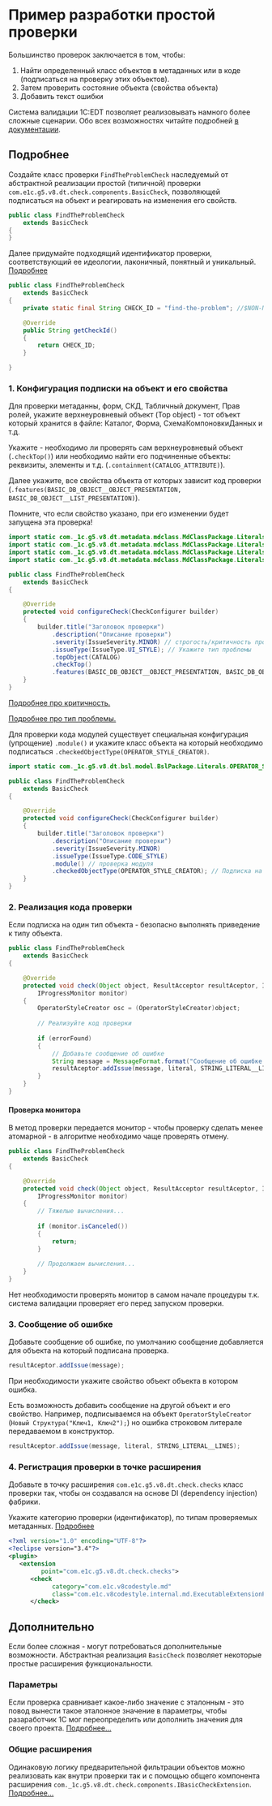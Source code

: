 # Пример разработки простой проверки

Большинство проверок заключается в том, чтобы:

1. Найти определенный класс объектов в метаданных или в коде (подписаться на проверку этих объектов).
2. Затем проверить состояние объекта (свойства объекта)
3. Добавить текст ошибки

Система валидации 1C:EDT позволяет реализовывать намного более сложные сценарии. 
Обо всех возможностях читайте подробней [в документации](https://edt.1c.ru/dev/ru/docs/plugins/dev/checks/checksdoc.pdf).

## Подробнее


Создайте класс проверки `FindTheProblemCheck` наследуемый от абстрактной реализации простой (типичной) 
проверки `com.e1c.g5.v8.dt.check.components.BasicCheck`, позволяющей подписаться на объект и реагировать на изменения его свойств.


```java
public class FindTheProblemCheck
    extends BasicCheck
{
}
```

Далее придумайте подходящий идентификатор проверки, соответствующий ее идеологии, лаконичный, понятный и уникальный.
[Подробнее](Check_Convention.md#код-проверки)


```java
public class FindTheProblemCheck
    extends BasicCheck
{
    private static final String CHECK_ID = "find-the-problem"; //$NON-NLS-1$

    @Override
    public String getCheckId()
    {
        return CHECK_ID;
    }

}
```

### 1. Конфигурация подписки на объект и его свойства

Для проверки метаданны, форм, СКД, Табличный документ, Прав ролей, укажите верхнеуровневый объект (Top object) - тот объект который хранится в файле: Каталог, Форма, СхемаКомпоновкиДанных и т.д.

Укажите - необходимо ли проверять сам верхнеуровневый объект (`.checkTop()`) или необходимо найти его подчиненные объекты: реквизиты, элементы и т.д. (`.containment(CATALOG_ATTRIBUTE)`).

Далее укажите, все свойства объекта от которых зависит код проверки (`.features(BASIC_DB_OBJECT__OBJECT_PRESENTATION, BASIC_DB_OBJECT__LIST_PRESENTATION)`). 

Помните, что если свойство указано, при его изменении будет запущена эта проверка!


```java
import static com._1c.g5.v8.dt.metadata.mdclass.MdClassPackage.Literals.CATALOG;
import static com._1c.g5.v8.dt.metadata.mdclass.MdClassPackage.Literals.CATALOG_ATTRIBUTE;
import static com._1c.g5.v8.dt.metadata.mdclass.MdClassPackage.Literals.BASIC_DB_OBJECT__LIST_PRESENTATION;
import static com._1c.g5.v8.dt.metadata.mdclass.MdClassPackage.Literals.BASIC_DB_OBJECT__OBJECT_PRESENTATION;

public class FindTheProblemCheck
    extends BasicCheck
{

    @Override
    protected void configureCheck(CheckConfigurer builder)
    {
        builder.title("Заголовок проверки")
            .description("Описание проверки")
            .severity(IssueSeverity.MINOR) // строгость/критичность проверки - старайтесь быть менее критичнми :)
            .issueType(IssueType.UI_STYLE); // Укажите тип проблемы
            .topObject(CATALOG)
            .checkTop()
            .features(BASIC_DB_OBJECT__OBJECT_PRESENTATION, BASIC_DB_OBJECT__LIST_PRESENTATION);
    }
}
```

[Подробнее про критичность.](Check_Convention.md#критичность-severity)

[Подробнее про тип проблемы.](Check_Convention.md#тип-issuetype)

Для проверки кода модулей существует специальная конфигурация (упрощение)  `.module()` и укажите класс объекта на который необходимо подписаться `.checkedObjectType(OPERATOR_STYLE_CREATOR)`.


```java
import static com._1c.g5.v8.dt.bsl.model.BslPackage.Literals.OPERATOR_STYLE_CREATOR;

public class FindTheProblemCheck
    extends BasicCheck
{

    @Override
    protected void configureCheck(CheckConfigurer builder)
    {
        builder.title("Заголовок проверки")
            .description("Описание проверки")
            .severity(IssueSeverity.MINOR)
            .issueType(IssueType.CODE_STYLE)
            .module() // проверка модуля
            .checkedObjectType(OPERATOR_STYLE_CREATOR); // Подписка на класс объекта модели модуля
    }
}
```


### 2. Реализация кода проверки


Если подписка на один тип объекта - безопасно выполнять приведение к типу объекта.

```java
public class FindTheProblemCheck
    extends BasicCheck
{

    @Override
    protected void check(Object object, ResultAcceptor resultAceptor, ICheckParameters parameters,
        IProgressMonitor monitor)
    {
        OperatorStyleCreator osc = (OperatorStyleCreator)object;
        
        // Реализуйте код проверки
        
        if (errorFound)
        {
        	// Добавьте сообщение об ошибке
            String message = MessageFormat.format("Сообщение об ошибке что значение {} не правильное", maxKeys);
            resultAceptor.addIssue(message, literal, STRING_LITERAL__LINES);
        }
    }
}
```


#### Проверка монитора

В метод проверки передается монитор - чтобы проверку сделать менее атомарной - в алгоритме необходимо чаще проверять отмену.


```java
public class FindTheProblemCheck
    extends BasicCheck
{

    @Override
    protected void check(Object object, ResultAcceptor resultAceptor, ICheckParameters parameters,
        IProgressMonitor monitor)
    {
        // Тяжелые вычисления...
        
        if (monitor.isCanceled())
        {
        	return;
        }
        
        // Продолжаем вычисления...
    }
}
```

Нет необходимости проверять монитор в самом начале процедуры т.к. система валидации проверяет его перед запуском проверки.


### 3. Сообщение об ошибке

Добавьте сообщение об ошибке, по умолчанию сообщение добавляется для объекта на который подписана проверка.

```java
resultAceptor.addIssue(message);
```

При необходимости укажите свойство объект объекта в котором ошибка.

Есть возможность добавить сообщение на другой объект и его свойство. 
Например, подписываемся на объект `OperatorStyleCreator` (`Новый Структура("Ключ1, Ключ2");`) но ошибка строковом литерале передаваемом в конструктор.


```java
resultAceptor.addIssue(message, literal, STRING_LITERAL__LINES);
```

### 4. Регистрация проверки в точке расширения

Добавьте в точку расширения `com.e1c.g5.v8.dt.check.checks` класс проверки так, чтобы он создавался на основе DI (dependency injection) фабрики.

Укажите категорию проверки (идентификатор), по типам проверяемых метаданных. [Подробнее](Check_Convention.md#категория-проверки)

```xml
<?xml version="1.0" encoding="UTF-8"?>
<?eclipse version="3.4"?>
<plugin>
   <extension
         point="com.e1c.g5.v8.dt.check.checks">
      <check
            category="com.e1c.v8codestyle.md"
            class="com.e1c.v8codestyle.internal.md.ExecutableExtensionFactory:com.e1c.v8codestyle.md.check.FindTheProblemCheck">
      </check>
```

## Дополнительно

Если более сложная - могут потребоваться дополнительные возможности. Абстрактная реализация `BasicCheck` позволяет некоторые простые расширения функциональности.

### Параметры

Если проверка сравнивает какое-либо значение с эталонным - это повод вынести такое эталонное значение в параметры, чтобы разаработчик 1С мог переопределить или дополнить значения для своего проекта.
[Подробнее...](Check_Convention.md#параметры)

### Общие расширения

Одинаковую логику предварительной фильтрации объектов можно реализовать как внутри проверки так и с помощью общего компонента расширения `com._1c.g5.v8.dt.check.components.IBasicCheckExtension`.
[Подробнее...](Check_Convention.md#компоненты-расширяющие-функциональность)
